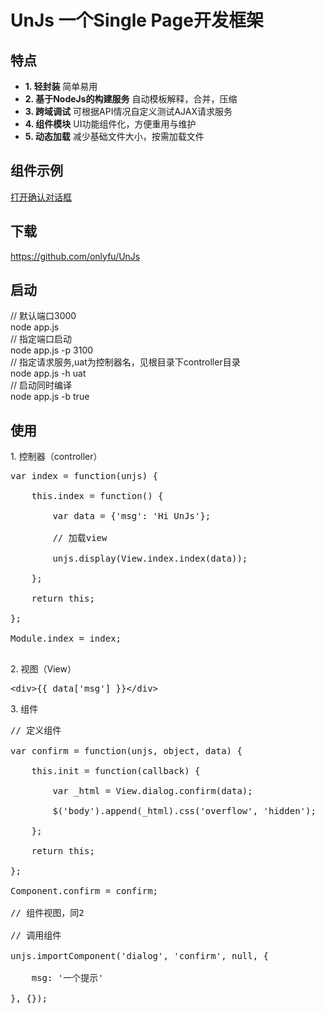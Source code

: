 <h1>UnJs 一个Single Page开发框架</h1>

<h2>特点</h2>
<ul>
	<li><strong>1. 轻封装</strong> 简单易用</li>
	<li><strong>2. 基于NodeJs的构建服务</strong> 自动模板解释，合并，压缩</li>
	<li><strong>3. 跨域调试</strong> 可根据API情况自定义测试AJAX请求服务</li>
	<li><strong>4. 组件模块</strong> UI功能组件化，方便重用与维护</li>
	<li><strong>5. 动态加载</strong> 减少基础文件大小，按需加载文件</li>
</ul>

<h2>组件示例</h2>
<p>
	<a href='javascript:;' id='open_dialog'>打开确认对话框</a>
</p>
<h2>下载</h2>
<p><a href='https://github.com/onlyfu/UnJs' target='_blank'>https://github.com/onlyfu/UnJs</a></p>
<h2>启动</h2>
<div>
	// 默认端口3000<br/>
	node app.js<br/>
	// 指定端口启动<br/>
	node app.js -p 3100<br/>
	// 指定请求服务,uat为控制器名，见根目录下controller目录<br/>
	node app.js -h uat<br/>
	// 启动同时编译<br/>
	node app.js -b true<br/>
</div>
<h2>使用</h2>
<p>1. 控制器（controller）</p>
<pre>
var index = function(unjs) {<br/>
&nbsp;&nbsp;&nbsp;&nbsp;this.index = function() {<br/>
&nbsp;&nbsp;&nbsp;&nbsp;&nbsp;&nbsp;&nbsp;&nbsp;var data = {'msg': 'Hi UnJs'};<br/>
&nbsp;&nbsp;&nbsp;&nbsp;&nbsp;&nbsp;&nbsp;&nbsp;// 加载view<br/>
&nbsp;&nbsp;&nbsp;&nbsp;&nbsp;&nbsp;&nbsp;&nbsp;unjs.display(View.index.index(data));<br/>
&nbsp;&nbsp;&nbsp;&nbsp;};<br/>
&nbsp;&nbsp;&nbsp;&nbsp;return this;<br/>
};<br/>
Module.index = index;<br/>
</pre>
<p>2. 视图（View）</p>
<pre>
&lt;div&gt;&#123;&#123; data['msg'] &#125;&#125;&lt;/div&gt;
</pre>
<p>3. 组件</p>
<pre>
// 定义组件<br/>
var confirm = function(unjs, object, data) {<br/>
&nbsp;&nbsp;&nbsp;&nbsp;this.init = function(callback) {<br/>
&nbsp;&nbsp;&nbsp;&nbsp;&nbsp;&nbsp;&nbsp;&nbsp;var _html = View.dialog.confirm(data);<br/>
&nbsp;&nbsp;&nbsp;&nbsp;&nbsp;&nbsp;&nbsp;&nbsp;$('body').append(_html).css('overflow', 'hidden');<br/>
&nbsp;&nbsp;&nbsp;&nbsp;};<br/>
&nbsp;&nbsp;&nbsp;&nbsp;return this;<br/>
};<br/>
Component.confirm = confirm;<br/>
// 组件视图，同2<br/>
// 调用组件<br/>
unjs.importComponent('dialog', 'confirm', null, {<br/>
&nbsp;&nbsp;&nbsp;&nbsp;msg: '一个提示'<br/>
}, {});<br/>
</pre>

